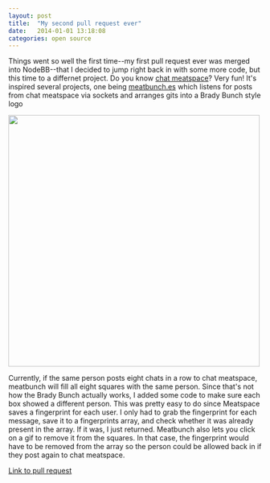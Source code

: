 ```yaml
---
layout: post
title:  "My second pull request ever"
date:   2014-01-01 13:18:08
categories: open source
---
```


Things went so well the first time--my first pull request ever was merged into NodeBB--that I decided to jump right back in with some more code, but this time to a differnet project. Do you know <a href="http://chat.meatspac.es">chat meatspace</a>? Very fun! It's inspired several projects, one being <a href="http://meatbunch.es">meatbunch.es</a> which listens for posts from chat meatspace via sockets and arranges gits into a Brady Bunch style logo

<img src="https://dl.dropboxusercontent.com/u/10328969/meatbunches.png" width=500 height=500>

Currently, if the same person posts eight chats in a row to chat meatspace, meatbunch will fill all eight squares with the same person. Since that's not how the Brady Bunch actually works, I added some code to make sure each box showed a different person. This was pretty easy to do since Meatspace saves a fingerprint for each user.   I only had to grab the fingerprint for each message, save it to a fingerprints array, and check whether it was already present in the array. If it was, I just returned. Meatbunch also lets you click on a gif to remove it from the squares. In that case, the fingerprint would have to be removed from the array so the person could be allowed back in if they post again to chat meatspace. 

<a href="https://github.com/llkats/meatbunches/pull/5">Link to pull request</a>